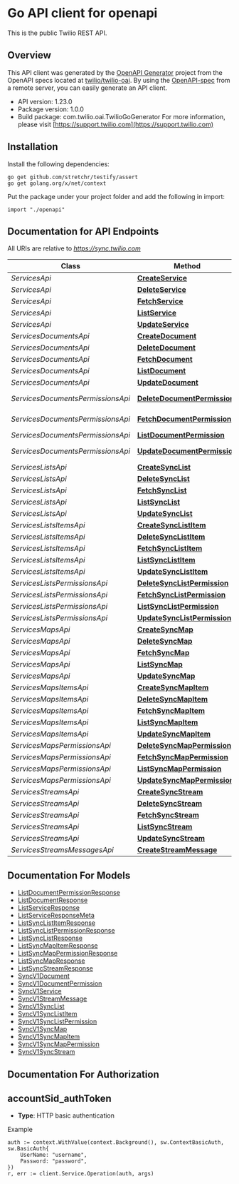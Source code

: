 # Go API client for openapi

This is the public Twilio REST API.

## Overview
This API client was generated by the [OpenAPI Generator](https://openapi-generator.tech) project from the OpenAPI specs located at [twilio/twilio-oai](https://github.com/twilio/twilio-oai/tree/main/spec).  By using the [OpenAPI-spec](https://www.openapis.org/) from a remote server, you can easily generate an API client.

- API version: 1.23.0
- Package version: 1.0.0
- Build package: com.twilio.oai.TwilioGoGenerator
For more information, please visit [https://support.twilio.com](https://support.twilio.com)

## Installation

Install the following dependencies:

```shell
go get github.com/stretchr/testify/assert
go get golang.org/x/net/context
```

Put the package under your project folder and add the following in import:

```golang
import "./openapi"
```

## Documentation for API Endpoints

All URIs are relative to *https://sync.twilio.com*

Class | Method | HTTP request | Description
------------ | ------------- | ------------- | -------------
*ServicesApi* | [**CreateService**](docs/ServicesApi.md#createservice) | **Post** /v1/Services | 
*ServicesApi* | [**DeleteService**](docs/ServicesApi.md#deleteservice) | **Delete** /v1/Services/{Sid} | 
*ServicesApi* | [**FetchService**](docs/ServicesApi.md#fetchservice) | **Get** /v1/Services/{Sid} | 
*ServicesApi* | [**ListService**](docs/ServicesApi.md#listservice) | **Get** /v1/Services | 
*ServicesApi* | [**UpdateService**](docs/ServicesApi.md#updateservice) | **Post** /v1/Services/{Sid} | 
*ServicesDocumentsApi* | [**CreateDocument**](docs/ServicesDocumentsApi.md#createdocument) | **Post** /v1/Services/{ServiceSid}/Documents | 
*ServicesDocumentsApi* | [**DeleteDocument**](docs/ServicesDocumentsApi.md#deletedocument) | **Delete** /v1/Services/{ServiceSid}/Documents/{Sid} | 
*ServicesDocumentsApi* | [**FetchDocument**](docs/ServicesDocumentsApi.md#fetchdocument) | **Get** /v1/Services/{ServiceSid}/Documents/{Sid} | 
*ServicesDocumentsApi* | [**ListDocument**](docs/ServicesDocumentsApi.md#listdocument) | **Get** /v1/Services/{ServiceSid}/Documents | 
*ServicesDocumentsApi* | [**UpdateDocument**](docs/ServicesDocumentsApi.md#updatedocument) | **Post** /v1/Services/{ServiceSid}/Documents/{Sid} | 
*ServicesDocumentsPermissionsApi* | [**DeleteDocumentPermission**](docs/ServicesDocumentsPermissionsApi.md#deletedocumentpermission) | **Delete** /v1/Services/{ServiceSid}/Documents/{DocumentSid}/Permissions/{Identity} | 
*ServicesDocumentsPermissionsApi* | [**FetchDocumentPermission**](docs/ServicesDocumentsPermissionsApi.md#fetchdocumentpermission) | **Get** /v1/Services/{ServiceSid}/Documents/{DocumentSid}/Permissions/{Identity} | 
*ServicesDocumentsPermissionsApi* | [**ListDocumentPermission**](docs/ServicesDocumentsPermissionsApi.md#listdocumentpermission) | **Get** /v1/Services/{ServiceSid}/Documents/{DocumentSid}/Permissions | 
*ServicesDocumentsPermissionsApi* | [**UpdateDocumentPermission**](docs/ServicesDocumentsPermissionsApi.md#updatedocumentpermission) | **Post** /v1/Services/{ServiceSid}/Documents/{DocumentSid}/Permissions/{Identity} | 
*ServicesListsApi* | [**CreateSyncList**](docs/ServicesListsApi.md#createsynclist) | **Post** /v1/Services/{ServiceSid}/Lists | 
*ServicesListsApi* | [**DeleteSyncList**](docs/ServicesListsApi.md#deletesynclist) | **Delete** /v1/Services/{ServiceSid}/Lists/{Sid} | 
*ServicesListsApi* | [**FetchSyncList**](docs/ServicesListsApi.md#fetchsynclist) | **Get** /v1/Services/{ServiceSid}/Lists/{Sid} | 
*ServicesListsApi* | [**ListSyncList**](docs/ServicesListsApi.md#listsynclist) | **Get** /v1/Services/{ServiceSid}/Lists | 
*ServicesListsApi* | [**UpdateSyncList**](docs/ServicesListsApi.md#updatesynclist) | **Post** /v1/Services/{ServiceSid}/Lists/{Sid} | 
*ServicesListsItemsApi* | [**CreateSyncListItem**](docs/ServicesListsItemsApi.md#createsynclistitem) | **Post** /v1/Services/{ServiceSid}/Lists/{ListSid}/Items | 
*ServicesListsItemsApi* | [**DeleteSyncListItem**](docs/ServicesListsItemsApi.md#deletesynclistitem) | **Delete** /v1/Services/{ServiceSid}/Lists/{ListSid}/Items/{Index} | 
*ServicesListsItemsApi* | [**FetchSyncListItem**](docs/ServicesListsItemsApi.md#fetchsynclistitem) | **Get** /v1/Services/{ServiceSid}/Lists/{ListSid}/Items/{Index} | 
*ServicesListsItemsApi* | [**ListSyncListItem**](docs/ServicesListsItemsApi.md#listsynclistitem) | **Get** /v1/Services/{ServiceSid}/Lists/{ListSid}/Items | 
*ServicesListsItemsApi* | [**UpdateSyncListItem**](docs/ServicesListsItemsApi.md#updatesynclistitem) | **Post** /v1/Services/{ServiceSid}/Lists/{ListSid}/Items/{Index} | 
*ServicesListsPermissionsApi* | [**DeleteSyncListPermission**](docs/ServicesListsPermissionsApi.md#deletesynclistpermission) | **Delete** /v1/Services/{ServiceSid}/Lists/{ListSid}/Permissions/{Identity} | 
*ServicesListsPermissionsApi* | [**FetchSyncListPermission**](docs/ServicesListsPermissionsApi.md#fetchsynclistpermission) | **Get** /v1/Services/{ServiceSid}/Lists/{ListSid}/Permissions/{Identity} | 
*ServicesListsPermissionsApi* | [**ListSyncListPermission**](docs/ServicesListsPermissionsApi.md#listsynclistpermission) | **Get** /v1/Services/{ServiceSid}/Lists/{ListSid}/Permissions | 
*ServicesListsPermissionsApi* | [**UpdateSyncListPermission**](docs/ServicesListsPermissionsApi.md#updatesynclistpermission) | **Post** /v1/Services/{ServiceSid}/Lists/{ListSid}/Permissions/{Identity} | 
*ServicesMapsApi* | [**CreateSyncMap**](docs/ServicesMapsApi.md#createsyncmap) | **Post** /v1/Services/{ServiceSid}/Maps | 
*ServicesMapsApi* | [**DeleteSyncMap**](docs/ServicesMapsApi.md#deletesyncmap) | **Delete** /v1/Services/{ServiceSid}/Maps/{Sid} | 
*ServicesMapsApi* | [**FetchSyncMap**](docs/ServicesMapsApi.md#fetchsyncmap) | **Get** /v1/Services/{ServiceSid}/Maps/{Sid} | 
*ServicesMapsApi* | [**ListSyncMap**](docs/ServicesMapsApi.md#listsyncmap) | **Get** /v1/Services/{ServiceSid}/Maps | 
*ServicesMapsApi* | [**UpdateSyncMap**](docs/ServicesMapsApi.md#updatesyncmap) | **Post** /v1/Services/{ServiceSid}/Maps/{Sid} | 
*ServicesMapsItemsApi* | [**CreateSyncMapItem**](docs/ServicesMapsItemsApi.md#createsyncmapitem) | **Post** /v1/Services/{ServiceSid}/Maps/{MapSid}/Items | 
*ServicesMapsItemsApi* | [**DeleteSyncMapItem**](docs/ServicesMapsItemsApi.md#deletesyncmapitem) | **Delete** /v1/Services/{ServiceSid}/Maps/{MapSid}/Items/{Key} | 
*ServicesMapsItemsApi* | [**FetchSyncMapItem**](docs/ServicesMapsItemsApi.md#fetchsyncmapitem) | **Get** /v1/Services/{ServiceSid}/Maps/{MapSid}/Items/{Key} | 
*ServicesMapsItemsApi* | [**ListSyncMapItem**](docs/ServicesMapsItemsApi.md#listsyncmapitem) | **Get** /v1/Services/{ServiceSid}/Maps/{MapSid}/Items | 
*ServicesMapsItemsApi* | [**UpdateSyncMapItem**](docs/ServicesMapsItemsApi.md#updatesyncmapitem) | **Post** /v1/Services/{ServiceSid}/Maps/{MapSid}/Items/{Key} | 
*ServicesMapsPermissionsApi* | [**DeleteSyncMapPermission**](docs/ServicesMapsPermissionsApi.md#deletesyncmappermission) | **Delete** /v1/Services/{ServiceSid}/Maps/{MapSid}/Permissions/{Identity} | 
*ServicesMapsPermissionsApi* | [**FetchSyncMapPermission**](docs/ServicesMapsPermissionsApi.md#fetchsyncmappermission) | **Get** /v1/Services/{ServiceSid}/Maps/{MapSid}/Permissions/{Identity} | 
*ServicesMapsPermissionsApi* | [**ListSyncMapPermission**](docs/ServicesMapsPermissionsApi.md#listsyncmappermission) | **Get** /v1/Services/{ServiceSid}/Maps/{MapSid}/Permissions | 
*ServicesMapsPermissionsApi* | [**UpdateSyncMapPermission**](docs/ServicesMapsPermissionsApi.md#updatesyncmappermission) | **Post** /v1/Services/{ServiceSid}/Maps/{MapSid}/Permissions/{Identity} | 
*ServicesStreamsApi* | [**CreateSyncStream**](docs/ServicesStreamsApi.md#createsyncstream) | **Post** /v1/Services/{ServiceSid}/Streams | 
*ServicesStreamsApi* | [**DeleteSyncStream**](docs/ServicesStreamsApi.md#deletesyncstream) | **Delete** /v1/Services/{ServiceSid}/Streams/{Sid} | 
*ServicesStreamsApi* | [**FetchSyncStream**](docs/ServicesStreamsApi.md#fetchsyncstream) | **Get** /v1/Services/{ServiceSid}/Streams/{Sid} | 
*ServicesStreamsApi* | [**ListSyncStream**](docs/ServicesStreamsApi.md#listsyncstream) | **Get** /v1/Services/{ServiceSid}/Streams | 
*ServicesStreamsApi* | [**UpdateSyncStream**](docs/ServicesStreamsApi.md#updatesyncstream) | **Post** /v1/Services/{ServiceSid}/Streams/{Sid} | 
*ServicesStreamsMessagesApi* | [**CreateStreamMessage**](docs/ServicesStreamsMessagesApi.md#createstreammessage) | **Post** /v1/Services/{ServiceSid}/Streams/{StreamSid}/Messages | 


## Documentation For Models

 - [ListDocumentPermissionResponse](docs/ListDocumentPermissionResponse.md)
 - [ListDocumentResponse](docs/ListDocumentResponse.md)
 - [ListServiceResponse](docs/ListServiceResponse.md)
 - [ListServiceResponseMeta](docs/ListServiceResponseMeta.md)
 - [ListSyncListItemResponse](docs/ListSyncListItemResponse.md)
 - [ListSyncListPermissionResponse](docs/ListSyncListPermissionResponse.md)
 - [ListSyncListResponse](docs/ListSyncListResponse.md)
 - [ListSyncMapItemResponse](docs/ListSyncMapItemResponse.md)
 - [ListSyncMapPermissionResponse](docs/ListSyncMapPermissionResponse.md)
 - [ListSyncMapResponse](docs/ListSyncMapResponse.md)
 - [ListSyncStreamResponse](docs/ListSyncStreamResponse.md)
 - [SyncV1Document](docs/SyncV1Document.md)
 - [SyncV1DocumentPermission](docs/SyncV1DocumentPermission.md)
 - [SyncV1Service](docs/SyncV1Service.md)
 - [SyncV1StreamMessage](docs/SyncV1StreamMessage.md)
 - [SyncV1SyncList](docs/SyncV1SyncList.md)
 - [SyncV1SyncListItem](docs/SyncV1SyncListItem.md)
 - [SyncV1SyncListPermission](docs/SyncV1SyncListPermission.md)
 - [SyncV1SyncMap](docs/SyncV1SyncMap.md)
 - [SyncV1SyncMapItem](docs/SyncV1SyncMapItem.md)
 - [SyncV1SyncMapPermission](docs/SyncV1SyncMapPermission.md)
 - [SyncV1SyncStream](docs/SyncV1SyncStream.md)


## Documentation For Authorization



## accountSid_authToken

- **Type**: HTTP basic authentication

Example

```golang
auth := context.WithValue(context.Background(), sw.ContextBasicAuth, sw.BasicAuth{
    UserName: "username",
    Password: "password",
})
r, err := client.Service.Operation(auth, args)
```


